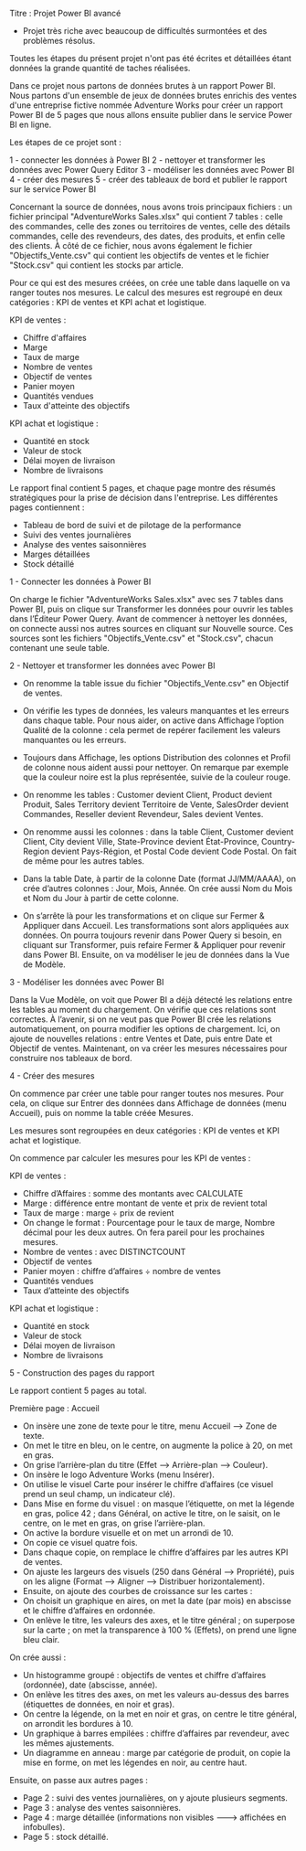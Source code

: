 Titre : Projet Power BI avancé

* Projet très riche avec beaucoup de difficultés surmontées et des problèmes résolus.

Toutes les étapes du présent projet n'ont pas été écrites et détaillées étant données la grande quantité de taches réalisées.

Dans ce projet nous partons de données brutes à un rapport Power BI. Nous partons d'un ensemble de jeux de données brutes enrichis des ventes d'une entreprise fictive nommée Adventure Works pour créer un rapport Power BI de 5 pages que nous allons ensuite publier dans le service Power BI en ligne.

Les étapes de ce projet sont :

1 - connecter les données à Power BI
2 - nettoyer et transformer les données avec Power Query Editor
3 - modéliser les données avec Power BI
4 - créer des mesures
5 - créer des tableaux de bord et publier le rapport sur le service Power BI

Concernant la source de données, nous avons trois principaux fichiers : un fichier principal "AdventureWorks Sales.xlsx" qui contient 7 tables : celle des commandes, celle des zones ou territoires de ventes, celle des détails commandes, celle des revendeurs, des dates, des produits, et enfin celle des clients. À côté de ce fichier, nous avons également le fichier "Objectifs_Vente.csv" qui contient les objectifs de ventes et le fichier "Stock.csv" qui contient les stocks par article.

Pour ce qui est des mesures créées, on crée une table dans laquelle on va ranger toutes nos mesures.
Le calcul des mesures est regroupé en deux catégories : KPI de ventes et KPI achat et logistique.

KPI de ventes :

- Chiffre d'affaires
- Marge
- Taux de marge
- Nombre de ventes
- Objectif de ventes
- Panier moyen
- Quantités vendues
- Taux d'atteinte des objectifs

KPI achat et logistique :

- Quantité en stock
- Valeur de stock
- Délai moyen de livraison
- Nombre de livraisons

Le rapport final contient 5 pages, et chaque page montre des résumés stratégiques pour la prise de décision dans l'entreprise. Les différentes pages contiennent :

- Tableau de bord de suivi et de pilotage de la performance
- Suivi des ventes journalières
- Analyse des ventes saisonnières
- Marges détaillées
- Stock détaillé


1 - Connecter les données à Power BI

On charge le fichier "AdventureWorks Sales.xlsx" avec ses 7 tables dans Power BI, puis on clique sur Transformer les données pour ouvrir les tables dans l’Éditeur Power Query.
Avant de commencer à nettoyer les données, on connecte aussi nos autres sources en cliquant sur Nouvelle source. Ces sources sont les fichiers "Objectifs_Vente.csv" et "Stock.csv", chacun contenant une seule table.

2 - Nettoyer et transformer les données avec Power BI

- On renomme la table issue du fichier "Objectifs_Vente.csv" en Objectif de ventes.

- On vérifie les types de données, les valeurs manquantes et les erreurs dans chaque table. Pour nous aider, on active dans Affichage l’option Qualité de la colonne : cela permet de repérer facilement les valeurs manquantes ou les erreurs.

- Toujours dans Affichage, les options Distribution des colonnes et Profil de colonne nous aident aussi pour nettoyer. On remarque par exemple que la couleur noire est la plus représentée, suivie de la couleur rouge.

- On renomme les tables : Customer devient Client, Product devient Produit, Sales Territory devient Territoire de Vente, SalesOrder devient Commandes, Reseller devient Revendeur, Sales devient Ventes.

- On renomme aussi les colonnes : dans la table Client, Customer devient Client, City devient Ville, State-Province devient État-Province, Country-Region devient Pays-Région, et Postal Code devient Code Postal. On fait de même pour les autres tables.

- Dans la table Date, à partir de la colonne Date (format JJ/MM/AAAA), on crée d’autres colonnes : Jour, Mois, Année. On crée aussi Nom du Mois et Nom du Jour à partir de cette colonne.

- On s’arrête là pour les transformations et on clique sur Fermer & Appliquer dans Accueil. Les transformations sont alors appliquées aux données. On pourra toujours revenir dans Power Query si besoin, en cliquant sur Transformer, puis refaire Fermer & Appliquer pour revenir dans Power BI.
Ensuite, on va modéliser le jeu de données dans la Vue de Modèle.

3 - Modéliser les données avec Power BI

Dans la Vue Modèle, on voit que Power BI a déjà détecté les relations entre les tables au moment du chargement. On vérifie que ces relations sont correctes.
À l’avenir, si on ne veut pas que Power BI crée les relations automatiquement, on pourra modifier les options de chargement.
Ici, on ajoute de nouvelles relations : entre Ventes et Date, puis entre Date et Objectif de ventes.
Maintenant, on va créer les mesures nécessaires pour construire nos tableaux de bord.

4 - Créer des mesures

On commence par créer une table pour ranger toutes nos mesures. Pour cela, on clique sur Entrer des données dans Affichage de données (menu Accueil), puis on nomme la table créée Mesures.

Les mesures sont regroupées en deux catégories : KPI de ventes et KPI achat et logistique.

On commence par calculer les mesures pour les KPI de ventes :

KPI de ventes :

- Chiffre d’Affaires : somme des montants avec CALCULATE
- Marge : différence entre montant de vente et prix de revient total
- Taux de marge : marge ÷ prix de revient
- On change le format : Pourcentage pour le taux de marge, Nombre décimal pour les deux autres. On fera pareil pour les prochaines mesures.
- Nombre de ventes : avec DISTINCTCOUNT
- Objectif de ventes
- Panier moyen : chiffre d’affaires ÷ nombre de ventes
- Quantités vendues
- Taux d’atteinte des objectifs

KPI achat et logistique :

- Quantité en stock
- Valeur de stock
- Délai moyen de livraison
- Nombre de livraisons

5 - Construction des pages du rapport

Le rapport contient 5 pages au total.

Première page : Accueil

- On insère une zone de texte pour le titre, menu Accueil --> Zone de texte.
- On met le titre en bleu, on le centre, on augmente la police à 20, on met en gras.
- On grise l’arrière-plan du titre (Effet --> Arrière-plan --> Couleur).
- On insère le logo Adventure Works (menu Insérer).
- On utilise le visuel Carte pour insérer le chiffre d’affaires (ce visuel prend un seul champ, un indicateur clé).
- Dans Mise en forme du visuel : on masque l’étiquette, on met la légende en gras, police 42 ; dans Général, on active le titre, on le saisit, on le centre, on le met en gras, on grise l’arrière-plan.
- On active la bordure visuelle et on met un arrondi de 10.
- On copie ce visuel quatre fois.
- Dans chaque copie, on remplace le chiffre d’affaires par les autres KPI de ventes.
- On ajuste les largeurs des visuels (250 dans Général --> Propriété), puis on les aligne (Format --> Aligner --> Distribuer horizontalement).
- Ensuite, on ajoute des courbes de croissance sur les cartes :
- On choisit un graphique en aires, on met la date (par mois) en abscisse et le chiffre d’affaires en ordonnée.
- On enlève le titre, les valeurs des axes, et le titre général ; on superpose sur la carte ; on met la transparence à 100 % (Effets), on prend une ligne bleu clair.

On crée aussi :

- Un histogramme groupé : objectifs de ventes et chiffre d’affaires (ordonnée), date (abscisse, année).
- On enlève les titres des axes, on met les valeurs au-dessus des barres (étiquettes de données, en noir et gras).
- On centre la légende, on la met en noir et gras, on centre le titre général, on arrondit les bordures à 10.
- Un graphique à barres empilées : chiffre d’affaires par revendeur, avec les mêmes ajustements.
- Un diagramme en anneau : marge par catégorie de produit, on copie la mise en forme, on met les légendes en noir, au centre haut.

Ensuite, on passe aux autres pages :

- Page 2 : suivi des ventes journalières, on y ajoute plusieurs segments.
- Page 3 : analyse des ventes saisonnières.
- Page 4 : marge détaillée (informations non visibles ---> affichées en infobulles).
- Page 5 : stock détaillé.
